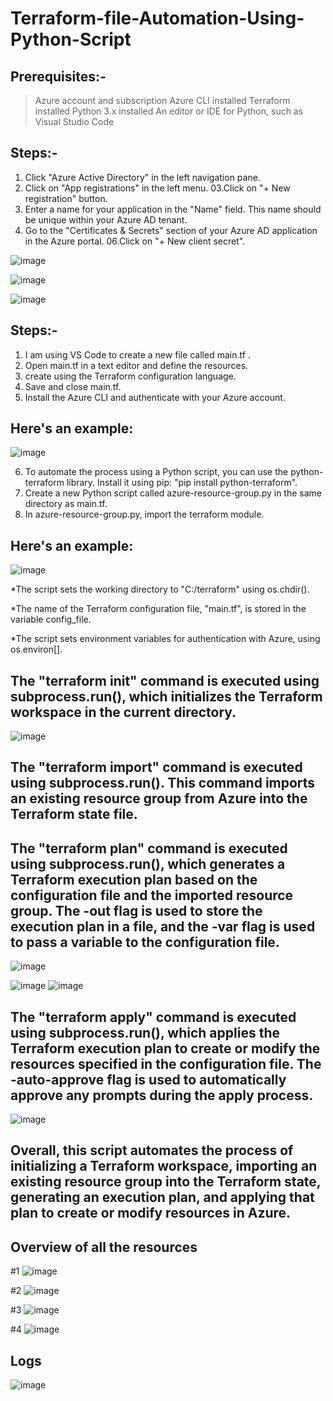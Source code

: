 # Terraform-file-Automation-Using-Python-Script



## Prerequisites:-
> Azure account and subscription
> Azure CLI installed
> Terraform installed
> Python 3.x installed
> An editor or IDE for Python, such as Visual Studio Code

## Steps:-

01. Click "Azure Active Directory" in the left navigation pane.
02. Click on "App registrations" in the left menu.
03.Click on "+ New registration" button.
04. Enter a name for your application in the "Name" field. This name should be unique within your Azure AD tenant.
05. Go to the "Certificates & Secrets" section of your Azure AD application in the Azure portal.
06.Click on "+ New client secret".


![image](https://user-images.githubusercontent.com/113555417/230560306-21511cb0-3279-4e37-8782-d875806f762c.png)

![image](https://user-images.githubusercontent.com/113555417/230560463-015912c9-0c72-4c0d-b1ab-5d22da652b6f.png)

![image](https://user-images.githubusercontent.com/113555417/230560836-430c034b-18c7-47fe-98db-933f129cd737.png)


## Steps:-

01. I am using VS Code to create a new file called main.tf . 
02. Open main.tf in a text editor and define the resources.
03. create using the Terraform configuration language. 
04. Save and close main.tf.
05. Install the Azure CLI and authenticate with your Azure account.

## Here's an example:

![image](https://user-images.githubusercontent.com/113555417/230561398-0c1281e5-a374-4aeb-a9e4-23fc4f086b3e.png)


06. To automate the process using a Python script, you can use the python-terraform library. Install it using pip: "pip install python-terraform".
07. Create a new Python script called azure-resource-group.py in the same directory as main.tf.
08. In azure-resource-group.py, import the terraform module.

## Here's an example:

![image](https://user-images.githubusercontent.com/113555417/230562131-c3b74348-f148-4256-872d-c0dbe3a400cc.png)


*The script sets the working directory to "C:/terraform" using os.chdir().

*The name of the Terraform configuration file, "main.tf", is stored in the variable config_file.

*The script sets environment variables for authentication with Azure, using os.environ[].

## The "terraform init" command is executed using subprocess.run(), which initializes the Terraform workspace in the current directory.

![image](https://user-images.githubusercontent.com/113555417/230563800-e699c6af-f2b0-49cb-bc2c-010872279ef9.png)


## The "terraform import" command is executed using subprocess.run(). This command imports an existing resource group from Azure into the Terraform state file.
## The "terraform plan" command is executed using subprocess.run(), which generates a Terraform execution plan based on the configuration file and the imported resource group. The -out flag is used to store the execution plan in a file, and the -var flag is used to pass a variable to the configuration file.

![image](https://user-images.githubusercontent.com/113555417/230564094-68d57ec2-58fe-414b-8116-446fe1978dad.png)

![image](https://user-images.githubusercontent.com/113555417/230564299-f02aee4a-7a8c-4648-b66a-6968aa3357de.png)
![image](https://user-images.githubusercontent.com/113555417/230564725-4c7cc8a1-4c13-4091-a0b2-dd5a144fdb7a.png)

## The "terraform apply" command is executed using subprocess.run(), which applies the Terraform execution plan to create or modify the resources specified in the configuration file. The -auto-approve flag is used to automatically approve any prompts during the apply process.

![image](https://user-images.githubusercontent.com/113555417/230565075-1611d98c-9d2b-4f50-90fe-8ce535757e1d.png)

## Overall, this script automates the process of initializing a Terraform workspace, importing an existing resource group into the Terraform state, generating an execution plan, and applying that plan to create or modify resources in Azure.

## Overview of all the resources
#1
![image](https://user-images.githubusercontent.com/113555417/230565540-14eba4fd-5252-4f79-b40e-55b2c750caad.png)

#2
![image](https://user-images.githubusercontent.com/113555417/230565840-f85d1124-d732-4248-b010-185c7200db82.png)

#3
![image](https://user-images.githubusercontent.com/113555417/230566065-ad2d816f-71ca-42a9-b0f2-3181f4d62659.png)

#4
![image](https://user-images.githubusercontent.com/113555417/230566361-b6c0c31c-6341-44d7-acf2-310ece9e167e.png)

## Logs
![image](https://user-images.githubusercontent.com/113555417/230566841-c987204b-fc78-4a2e-9433-9baef63bf231.png)












